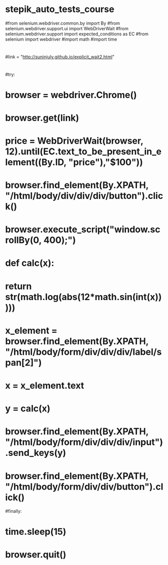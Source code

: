 # stepik_auto_tests_course
#from selenium.webdriver.common.by import By
#from selenium.webdriver.support.ui import WebDriverWait
#from selenium.webdriver.support import expected_conditions as EC
#from selenium import webdriver
#import math
#import time
#
#link = "http://suninjuly.github.io/explicit_wait2.html"
#
#try:
#
#    browser = webdriver.Chrome()
#    browser.get(link)
#
#    price = WebDriverWait(browser, 12).until(EC.text_to_be_present_in_element((By.ID, "price"),"$100"))
#    browser.find_element(By.XPATH, "/html/body/div/div/div/button").click()
#    browser.execute_script("window.scrollBy(0, 400);")
#    def calc(x):
#        return str(math.log(abs(12*math.sin(int(x)))))
#    x_element = browser.find_element(By.XPATH, "/html/body/form/div/div/div/label/span[2]")
#    x = x_element.text
#    y = calc(x)
#    browser.find_element(By.XPATH, "/html/body/form/div/div/div/input").send_keys(y)
#    browser.find_element(By.XPATH, "/html/body/form/div/div/button").click()
#finally:
#    time.sleep(15)
#    browser.quit()
